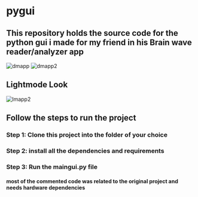 # pygui

## This repository holds the source code for the python gui i made for my friend in his Brain wave reader/analyzer app

![dmapp](https://github.com/salelkarayush/pygui/assets/113630011/06d61c11-932c-420e-ae48-01500bfcca68)
![dmapp2](https://github.com/salelkarayush/pygui/assets/113630011/a4a70ff9-9630-4da4-8785-c8db899e6924)

## Lightmode Look
![lmapp2](https://github.com/salelkarayush/pygui/assets/113630011/17f0ce9a-394b-411f-a690-3b202f94e5bd)

## Follow the steps to run the project

### Step 1: Clone this project into the folder of your choice
### Step 2: install all the dependencies and requirements
### Step 3: Run the maingui.py file 

#### most of the commented code was related to the original project and needs hardware dependencies
